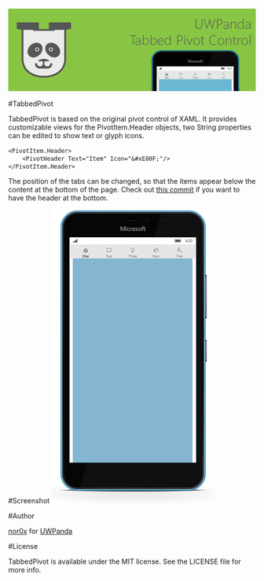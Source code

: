 ![picture Header](https://raw.githubusercontent.com/UWPanda/TabbedPivot/master/Images/GitHub_Header.png "Header")

#TabbedPivot

TabbedPivot is based on the original pivot control of XAML. It provides customizable views for the PivotItem.Header objects, two String properties can be edited to show text or glyph icons.

```xaml
<PivotItem.Header>
	<PivotHeader Text="Item" Icon="&#xE80F;"/>
</PivotItem.Header>
```

The position of the tabs can be changed, so that the items appear below the content at the bottom of the page. Check out [this commit](https://github.com/UWPanda/TabbedPivot/commit/ffdeb3381364f1ec6b82a69fc76a297326d2ad46) if you want to have the header at the bottom.

#Screenshot
![picture screenshot](https://raw.githubusercontent.com/UWPanda/TabbedPivot/master/Images/Screenshot.png "Screenshot")

#Author

[nor0x](https://github.com/nor0x) for [UWPanda](https://uwpanda.azurewebsites.net)

#License

TabbedPivot is available under the MIT license. See the LICENSE file for more info.
